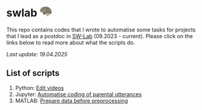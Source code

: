 # swlab <img src="./script/swlogo.jpg" width=auto height="27">
This repo contains codes that I wrote to automatise some tasks for projects that I lead as a postdoc in [SW-Lab](https://www.facebook.com/p/%E5%AC%B0%E5%B9%BC%E5%85%92%E5%A4%A7%E8%85%A6%E7%99%BC%E5%B1%95%E8%88%87%E5%AD%B8%E7%BF%92%E5%AF%A6%E9%A9%97%E5%AE%A4-100093631808042) (09.2023 - current). Please click on the links below to read more about what the scripts do.

_Last update: 19.04.2025_

## List of scripts
1. Python: [Edit videos](https://github.com/smy1/swlab/blob/main/python/)
2. Jupyter: [Automatise coding of parental utterances](https://github.com/smy1/swlab/blob/main/script/)
3. MATLAB: [Prepare data before preprocessing](https://github.com/smy1/swlab/blob/main/matlab/)
